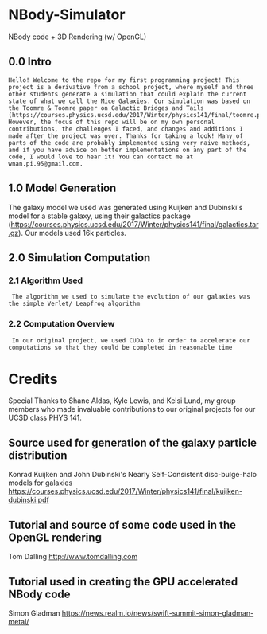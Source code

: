 # NBody-Simulator
NBody code + 3D Rendering (w/ OpenGL)

  ## 0.0 Intro
    Hello! Welcome to the repo for my first programming project! This project is a derivative from a school project, where myself and three other students generate a simulation that could explain the current state of what we call the Mice Galaxies. Our simulation was based on the Toomre & Toomre paper on Galactic Bridges and Tails (https://courses.physics.ucsd.edu/2017/Winter/physics141/final/toomre.pdf). However, the focus of this repo will be on my own personal contributions, the challenges I faced, and changes and additions I made after the project was over. Thanks for taking a look! Many of parts of the code are probably implemented using very naive methods, and if you have advice on better implementations on any part of the code, I would love to hear it! You can contact me at wnan.pi.95@gmail.com.

  ## 1.0 Model Generation
   The galaxy model we used was generated using Kuijken and Dubinski's model for a stable galaxy, using their galactics package (https://courses.physics.ucsd.edu/2017/Winter/physics141/final/galactics.tar.gz). Our models used 16k particles.

  ## 2.0 Simulation Computation
   ### 2.1 Algorithm Used
     The algorithm we used to simulate the evolution of our galaxies was the simple Verlet/ Leapfrog algorithm
   
   ### 2.2 Computation Overview
     In our original project, we used CUDA to in order to accelerate our computations so that they could be completed in reasonable time
  
# Credits

Special Thanks to Shane Aldas, Kyle Lewis, and Kelsi Lund, my group members who made invaluable contributions to our original projects for our UCSD class PHYS 141.

## Source used for generation of the galaxy particle distribution
Konrad Kuijken and John Dubinski's Nearly Self-Consistent disc-bulge-halo models for galaxies
https://courses.physics.ucsd.edu/2017/Winter/physics141/final/kuijken-dubinski.pdf

## Tutorial and source of some code used in the OpenGL rendering
Tom Dalling
http://www.tomdalling.com

## Tutorial used in creating the GPU accelerated NBody code
Simon Gladman
https://news.realm.io/news/swift-summit-simon-gladman-metal/



